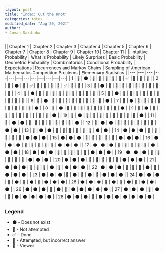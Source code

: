 ```yaml
---
layout: post
title: "Index: Cut the Knot"
categories: notes
modified_date: "Aug 20, 2021"
author:
- Jovan Sardinha
---
```



|| Chapter 1             | Chapter 2 | Chapter 3        | Chapter 4         | Chapter 5             | Chapter 6     | Chapter 7               | Chapter 8    | Chapter 9                     | Chapter 10                                            | Chapter 11            |
|| Intuitive Probability | What is Probability | Likely Surprises | Basic Probability | Geometric Probability | Combinatorics | Conditional Probability | Expectations | Recurrences and Markov Chains | Sampling of American Mathematics Competition Problems | Elementary Statistics |
|--- |--- |--- |---|---|---|---|---|---|---|---|---|
| 1  |  🔘 | ⚫ | 🔘 | 🔘 | 🔘 | 🔘 | 🔘 | ✅ | 🔘 | 🔘 | 🔘 |
| 2  |  🔘 | ⚫ | 🔘 | ✅ | 🔘 | 🔘 | 🔘 | 🔘 | ✅ | 🔘 | 🔘 |
| 3  |  🔘 | ⚫ | 🔘 | 🔘 | 🔘 | 🔘 | 👀 | 🔘 | 🔘 | 🔘 | 🔘 |
| 4  |  🔘 | ⚫ | 🔘 | 🔘 | 🔘 | 🔘 | 🔘 | 🔘 | 🔘 | 🔘 | 🔘 |
| 5  |  🔘 | ⚫ | 🔘 | 🔘 | 🔘 | 🔘 | 🔘 | 🔘 | 🔘 | 🔘 | 🔘 |
| 6  |  🔘 | ⚫ | 🔘 | 🔘 | 🔘 | 🔘 | 🔘 | 🔘 | 🔘 | 🔘 | ⚫ |
| 7  |  🔘 | ⚫ | 🔘 | 🔘 | 🔘 | 🔘 | 🔘 | 🔘 | 🔘 | 🔘 | ⚫ |
| 8  |  🔘 | ⚫ | 🔘 | 🔘 | 🔘 | 🔘 | 🔘 | 🔘 | 🔘 | 🔘 | ⚫ |
| 9  |  🔘 | ⚫ | 🔘 | 🔘 | 🔘 | 🔘 | 🔘 | 🔘 | 🔘 | 🔘 | ⚫ |
| 10 |  🔘 | ⚫ | 🔘 | 🔘 | 🔘 | 🔘 | 🔘 | 🔘 | 🔘 | 🔘 | ⚫ |
| 11 |  🔘 | ⚫ | ⚫ | 🔘 | 🔘 | 🔘 | 🔘 | 🔘 | 🔘 | 🔘 | ⚫ |
| 12 |  🔘 | ⚫ | ⚫ | 🔘 | 🔘 | 🔘 | 🔘 | 🔘 | 🔘 | ⚫ | ⚫ |
| 13 |  🔘 | ⚫ | ⚫ | 🔘 | 🔘 | 🔘 | 🔘 | 🔘 | 🔘 | ⚫ | ⚫ |
| 14 |  ⚫ | ⚫ | ⚫ | 🔘 | 🔘 | 🔘 | 🔘 | 🔘 | ⚫ | ⚫ | ⚫ |
| 15 |  ⚫ | ⚫ | ⚫ | 🔘 | 🔘 | 🔘 | 🔘 | 🔘 | ⚫ | ⚫ | ⚫ |
| 16 |  ⚫ | ⚫ | ⚫ | 🔘 | 🔘 | 🔘 | 🔘 | 🔘 | ⚫ | ⚫ | ⚫ |
| 17 |  ⚫ | ⚫ | ⚫ | 🔘 | 🔘 | 🔘 | 🔘 | 🔘 | ⚫ | ⚫ | ⚫ |
| 18 |  ⚫ | ⚫ | ⚫ | 🔘 | 🔘 | 🔘 | 🔘 | 🔘 | ⚫ | ⚫ | ⚫ |
| 19 |  ⚫ | ⚫ | ⚫ | 🔘 | 🔘 | 🔘 | 🔘 | 🔘 | ⚫ | ⚫ | ⚫ |
| 20 |  ⚫ | ⚫ | ⚫ | 🔘 | 🔘 | 🔘 | 🔘 | 🔘 | ⚫ | ⚫ | ⚫ |
| 21 |  ⚫ | ⚫ | ⚫ | 🔘 | 🔘 | 🔘 | ⚫ | 🔘 | ⚫ | ⚫ | ⚫ |
| 22 |  ⚫ | ⚫ | ⚫ | 🔘 | 🔘 | 🔘 | ⚫ | 🔘 | ⚫ | ⚫ | ⚫ |
| 23 |  ⚫ | ⚫ | ⚫ | 🔘 | ⚫ | 🔘 | ⚫ | 🔘 | ⚫ | ⚫ | ⚫ |
| 24 |  ⚫ | ⚫ | ⚫ | 🔘 | ⚫ | 🔘 | ⚫ | 🔘 | ⚫ | ⚫ | ⚫ |
| 25 |  ⚫ | ⚫ | ⚫ | 🔘 | ⚫ | 🔘 | ⚫ | 🔘 | ⚫ | ⚫ | ⚫ |
| 26 |  ⚫ | ⚫ | ⚫ | 🔘 | ⚫ | 🔘 | ⚫ | ⚫ | ⚫ | ⚫ | ⚫ |
| 27 |  ⚫ | ⚫ | ⚫ | 🔘 | ⚫ | 🔘 | ⚫ | ⚫ | ⚫ | ⚫ | ⚫ |
| 28 |  ⚫ | ⚫ | ⚫ | 🔘 | ⚫ | ⚫ | ⚫ | ⚫ | ⚫ | ⚫ | ⚫ |


### Legend
* ⚫ - Does not exist
* 🔘 - Not attempted
* ✅ - Done
* 🙅 - Attempted, but incorrect answer
* 👀 - Viewed
